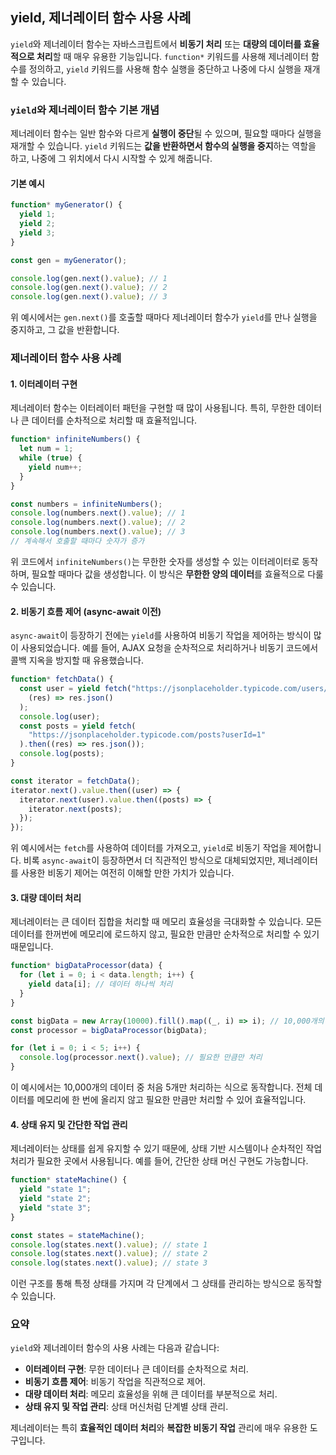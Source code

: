 ## yield, 제너레이터 함수 사용 사례

`yield`와 제너레이터 함수는 자바스크립트에서 **비동기 처리** 또는 **대량의 데이터를 효율적으로 처리**할 때 매우 유용한 기능입니다. `function*` 키워드를 사용해 제너레이터 함수를 정의하고, `yield` 키워드를 사용해 함수 실행을 중단하고 나중에 다시 실행을 재개할 수 있습니다.

### `yield`와 제너레이터 함수 기본 개념

제너레이터 함수는 일반 함수와 다르게 **실행이 중단**될 수 있으며, 필요할 때마다 실행을 재개할 수 있습니다. `yield` 키워드는 **값을 반환하면서 함수의 실행을 중지**하는 역할을 하고, 나중에 그 위치에서 다시 시작할 수 있게 해줍니다.

#### 기본 예시

```javascript
function* myGenerator() {
  yield 1;
  yield 2;
  yield 3;
}

const gen = myGenerator();

console.log(gen.next().value); // 1
console.log(gen.next().value); // 2
console.log(gen.next().value); // 3
```

위 예시에서는 `gen.next()`를 호출할 때마다 제너레이터 함수가 `yield`를 만나 실행을 중지하고, 그 값을 반환합니다.

### 제너레이터 함수 사용 사례

#### 1. **이터레이터 구현**

제너레이터 함수는 이터레이터 패턴을 구현할 때 많이 사용됩니다. 특히, 무한한 데이터나 큰 데이터를 순차적으로 처리할 때 효율적입니다.

```javascript
function* infiniteNumbers() {
  let num = 1;
  while (true) {
    yield num++;
  }
}

const numbers = infiniteNumbers();
console.log(numbers.next().value); // 1
console.log(numbers.next().value); // 2
console.log(numbers.next().value); // 3
// 계속해서 호출할 때마다 숫자가 증가
```

위 코드에서 `infiniteNumbers()`는 무한한 숫자를 생성할 수 있는 이터레이터로 동작하며, 필요할 때마다 값을 생성합니다. 이 방식은 **무한한 양의 데이터**를 효율적으로 다룰 수 있습니다.

#### 2. **비동기 흐름 제어 (async-await 이전)**

`async-await`이 등장하기 전에는 `yield`를 사용하여 비동기 작업을 제어하는 방식이 많이 사용되었습니다. 예를 들어, AJAX 요청을 순차적으로 처리하거나 비동기 코드에서 콜백 지옥을 방지할 때 유용했습니다.

```javascript
function* fetchData() {
  const user = yield fetch("https://jsonplaceholder.typicode.com/users/1").then(
    (res) => res.json()
  );
  console.log(user);
  const posts = yield fetch(
    "https://jsonplaceholder.typicode.com/posts?userId=1"
  ).then((res) => res.json());
  console.log(posts);
}

const iterator = fetchData();
iterator.next().value.then((user) => {
  iterator.next(user).value.then((posts) => {
    iterator.next(posts);
  });
});
```

위 예시에서는 `fetch`를 사용하여 데이터를 가져오고, `yield`로 비동기 작업을 제어합니다. 비록 `async-await`이 등장하면서 더 직관적인 방식으로 대체되었지만, 제너레이터를 사용한 비동기 제어는 여전히 이해할 만한 가치가 있습니다.

#### 3. **대량 데이터 처리**

제너레이터는 큰 데이터 집합을 처리할 때 메모리 효율성을 극대화할 수 있습니다. 모든 데이터를 한꺼번에 메모리에 로드하지 않고, 필요한 만큼만 순차적으로 처리할 수 있기 때문입니다.

```javascript
function* bigDataProcessor(data) {
  for (let i = 0; i < data.length; i++) {
    yield data[i]; // 데이터 하나씩 처리
  }
}

const bigData = new Array(10000).fill().map((_, i) => i); // 10,000개의 데이터
const processor = bigDataProcessor(bigData);

for (let i = 0; i < 5; i++) {
  console.log(processor.next().value); // 필요한 만큼만 처리
}
```

이 예시에서는 10,000개의 데이터 중 처음 5개만 처리하는 식으로 동작합니다. 전체 데이터를 메모리에 한 번에 올리지 않고 필요한 만큼만 처리할 수 있어 효율적입니다.

#### 4. **상태 유지 및 간단한 작업 관리**

제너레이터는 상태를 쉽게 유지할 수 있기 때문에, 상태 기반 시스템이나 순차적인 작업 처리가 필요한 곳에서 사용됩니다. 예를 들어, 간단한 상태 머신 구현도 가능합니다.

```javascript
function* stateMachine() {
  yield "state 1";
  yield "state 2";
  yield "state 3";
}

const states = stateMachine();
console.log(states.next().value); // state 1
console.log(states.next().value); // state 2
console.log(states.next().value); // state 3
```

이런 구조를 통해 특정 상태를 가지며 각 단계에서 그 상태를 관리하는 방식으로 동작할 수 있습니다.

### 요약

`yield`와 제너레이터 함수의 사용 사례는 다음과 같습니다:

- **이터레이터 구현**: 무한 데이터나 큰 데이터를 순차적으로 처리.
- **비동기 흐름 제어**: 비동기 작업을 직관적으로 제어.
- **대량 데이터 처리**: 메모리 효율성을 위해 큰 데이터를 부분적으로 처리.
- **상태 유지 및 작업 관리**: 상태 머신처럼 단계별 상태 관리.

제너레이터는 특히 **효율적인 데이터 처리**와 **복잡한 비동기 작업** 관리에 매우 유용한 도구입니다.
